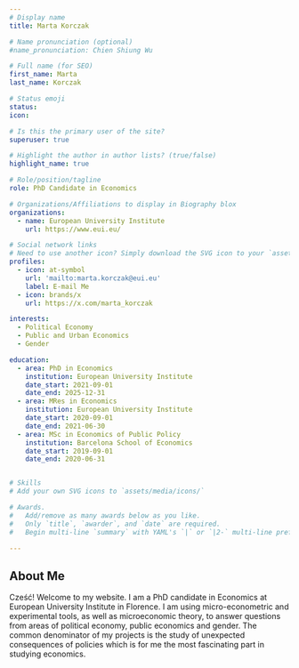 ```yaml
---
# Display name
title: Marta Korczak

# Name pronunciation (optional)
#name_pronunciation: Chien Shiung Wu

# Full name (for SEO)
first_name: Marta
last_name: Korczak

# Status emoji
status:
icon:

# Is this the primary user of the site?
superuser: true

# Highlight the author in author lists? (true/false)
highlight_name: true

# Role/position/tagline
role: PhD Candidate in Economics

# Organizations/Affiliations to display in Biography blox
organizations:
  - name: European University Institute
    url: https://www.eui.eu/

# Social network links
# Need to use another icon? Simply download the SVG icon to your `assets/media/icons/` folder.
profiles:
  - icon: at-symbol
    url: 'mailto:marta.korczak@eui.eu'
    label: E-mail Me
  - icon: brands/x
    url: https://x.com/marta_korczak

interests:
  - Political Economy
  - Public and Urban Economics
  - Gender

education:
  - area: PhD in Economics
    institution: European University Institute
    date_start: 2021-09-01
    date_end: 2025-12-31
  - area: MRes in Economics
    institution: European University Institute
    date_start: 2020-09-01
    date_end: 2021-06-30
  - area: MSc in Economics of Public Policy
    institution: Barcelona School of Economics
    date_start: 2019-09-01
    date_end: 2020-06-31


# Skills
# Add your own SVG icons to `assets/media/icons/`

# Awards.
#   Add/remove as many awards below as you like.
#   Only `title`, `awarder`, and `date` are required.
#   Begin multi-line `summary` with YAML's `|` or `|2-` multi-line prefix and indent 2 spaces below.

---
```

## About Me
Cześć!
Welcome to my website. I am a PhD candidate in Economics at European University Institute in Florence. I am using micro-econometric and experimental tools, as well as microeconomic theory, to answer questions from areas of political economy, public economics and gender. 
The common denominator of my projects is the study of unexpected consequences of policies which is for me the most fascinating part in studying economics. 